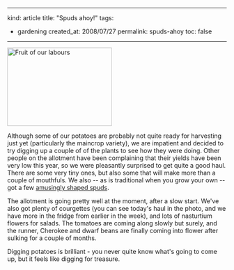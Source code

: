 -----
kind: article
title: "Spuds ahoy!"
tags:
- gardening
created_at: 2008/07/27
permalink: spuds-ahoy
toc: false
-----

<p class="img-shadow"><a href="http://www.flickr.com/photos/51035737494@N01/2707484942" title="View 'Fruit of our labours' on Flickr.com"><img src="http://farm4.static.flickr.com/3016/2707484942_4663e7f93b_m.jpg" alt="Fruit of our labours" border="0" width="240" height="180" /></a></p>

<p>Although some of our potatoes are probably not quite ready for harvesting just yet (particularly the maincrop variety), we are impatient and decided to try digging up a couple of of the plants to see how they were doing. Other people on the allotment have been complaining that their yields have been very low this year, so we were pleasantly surprised to get quite a good haul. There are some very tiny ones, but also some that will make more than a couple of mouthfuls. We also -- as is traditional when you grow your own -- got a few <a href="http://www.flickr.com/photos/bsag/2706667279/">amusingly shaped spuds</a>.</p>

<p>The allotment is going pretty well at the moment, after a slow start. We've also got plenty of courgettes (you can see today's haul in the photo, and we have more in the fridge from earlier in the week), and lots of nasturtium flowers for salads. The tomatoes are coming along slowly but surely, and the runner, Cherokee and dwarf beans are finally coming into flower after sulking for a couple of months.</p>

<p>Digging potatoes is brilliant - you never quite know what's going to come up, but it feels like digging for treasure.</p>


